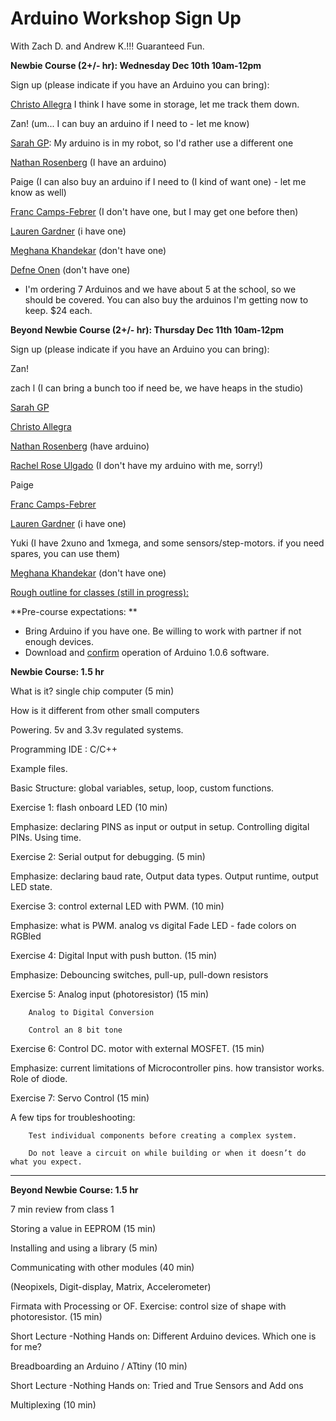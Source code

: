 # Arduino Workshop Sign Up

With Zach D. and Andrew K.!!! Guaranteed Fun.

**Newbie Course (2+/- hr): Wednesday Dec 10th 10am-12pm**

Sign up (please indicate if you have an Arduino you can bring):

[Christo Allegra](/ep/profile/FSh68x4Msxo) I think I have some in storage, let me track them down.

Zan!  (um... I can buy an arduino if I need to - let me know)

[Sarah GP](/ep/profile/oVnErnsAFGD): My arduino is in my robot, so I'd rather use a different one

[Nathan Rosenberg](/ep/profile/CkflVlmZZlt) (I have an arduino)

Paige (I can also buy an arduino if I need to (I kind of want one) - let me know as well)

[Franc Camps-Febrer](/ep/profile/qGBM7d6h8Ht)  (I don't have one, but I may get one before then)

[Lauren Gardner](/ep/profile/yfJwvXOb4rn) (i have one)

[Meghana Khandekar](/ep/profile/qf05L8GWSxK) (don't have one)

[Defne Onen](/ep/profile/uy8bK1xFkEf) (don't have one)

*    I'm ordering 7 Arduinos and we have about 5 at the school, so we should be covered. You can also buy the arduinos I'm getting now to keep. $24 each.  

**Beyond Newbie Course (2+/- hr): Thursday Dec 11th 10am-12pm**

Sign up (please indicate if you have an Arduino you can bring):

Zan!

zach l (I can bring a bunch too if need be, we have heaps in the studio)

[Sarah GP](/ep/profile/oVnErnsAFGD)

[Christo Allegra](/ep/profile/FSh68x4Msxo) 

[Nathan Rosenberg](/ep/profile/CkflVlmZZlt) (have arduino)

[Rachel Rose Ulgado](/ep/profile/rgJGUwoZ1z1) (I don't have my arduino with me, sorry!)

Paige

[Franc Camps-Febrer](/ep/profile/qGBM7d6h8Ht) 

[Lauren Gardner](/ep/profile/yfJwvXOb4rn) (i have one)

Yuki (I have 2xuno and 1xmega, and some sensors/step-motors. if you need spares, you can use them)

[Meghana Khandekar](https://sfpc.hackpad.com/ep/profile/qf05L8GWSxK) (don't have one)

<u>Rough outline for classes (still in progress):</u>

**Pre-course expectations:  **

*   Bring Arduino if you have one.  Be willing to work with partner if not enough devices.
*   Download and <u>confirm</u> operation of Arduino 1.0.6 software.

**Newbie Course: 1.5 hr**

What is it? single chip computer (5 min)

How is it different from other small computers

Powering. 5v and 3.3v regulated systems. 

Programming IDE : C/C++

Example files. 

Basic Structure: global variables, setup, loop, custom functions. 

Exercise 1: flash onboard LED (10 min)

Emphasize:  declaring PINS as input or output in setup. Controlling digital PINs.  Using time. 

Exercise 2: Serial output for debugging. (5 min)

Emphasize: declaring baud rate, Output data types. Output runtime, output LED state. 

Exercise 3: control external LED with PWM. (10 min)

Emphasize: what is PWM. analog vs        digital Fade LED - fade colors on RGBled

Exercise 4:  Digital Input with push button.  (15 min)

Emphasize: Debouncing switches, pull-up, pull-down resistors 

Exercise 5: Analog input (photoresistor) (15 min)

        Analog to Digital Conversion 

        Control an 8 bit tone

Exercise 6: Control DC. motor with external MOSFET. (15 min)

Emphasize: current limitations of Microcontroller pins.  how transistor works. Role of diode. 

Exercise 7: Servo Control (15 min)

A few tips for troubleshooting:

        Test individual components before creating a complex system.

        Do not leave a circuit on while building or when it doesn’t do what you expect.

__________________________________________________________________________

**Beyond Newbie Course: 1.5 hr**

7 min review from class 1

Storing a value in EEPROM (15 min)

Installing and using a library (5 min)

Communicating with other modules (40 min) 

(Neopixels, Digit-display, Matrix, Accelerometer)

Firmata with Processing or OF. Exercise: control size of shape with photoresistor. (15 min)

Short Lecture -Nothing Hands on: Different Arduino devices.  Which one is for me?

Breadboarding an Arduino / ATtiny (10 min)

Short Lecture -Nothing Hands on: Tried and True Sensors and Add ons

Multiplexing (10 min)